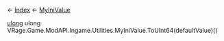 ← [Index](Api-Index) ← [MyIniValue](VRage.Game.ModAPI.Ingame.Utilities.MyIniValue)

[ulong](System.UInt64) ulong VRage.Game.ModAPI.Ingame.Utilities.MyIniValue.ToUInt64(defaultValue)()